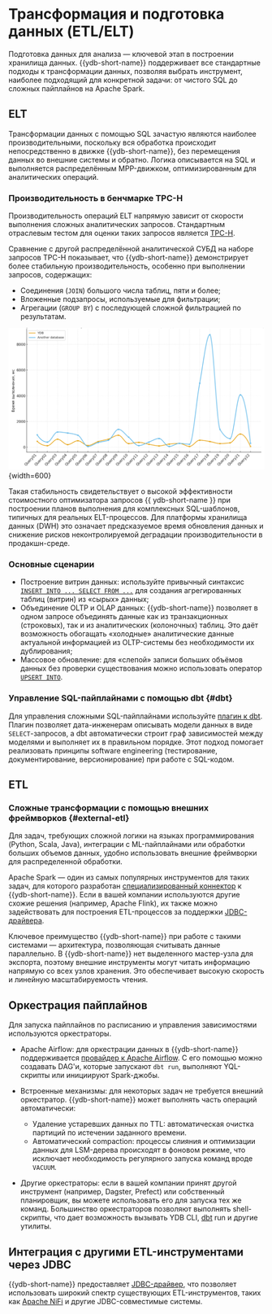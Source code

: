 # Трансформация и подготовка данных (ETL/ELT)

Подготовка данных для анализа — ключевой этап в построении хранилища данных. {{ydb-short-name}} поддерживает все стандартные подходы к трансформации данных, позволяя выбрать инструмент, наиболее подходящий для конкретной задачи: от чистого SQL до сложных пайплайнов на Apache Spark.

## ELT

Трансформации данных с помощью SQL зачастую являются наиболее производительными, поскольку вся обработка происходит непосредственно в движке {{ydb-short-name}}, без перемещения данных во внешние системы и обратно. Логика описывается на SQL и выполняется распределённым MPP-движком, оптимизированным для аналитических операций.

### Производительность в бенчмарке TPC-H

Производительность операций ELT напрямую зависит от скорости выполнения сложных аналитических запросов. Стандартным отраслевым тестом для оценки таких запросов является [TPC-H](https://www.tpc.org/tpch/).

Сравнение с другой распределённой аналитической СУБД на наборе запросов TPC-H показывает, что {{ydb-short-name}} демонстрирует более стабильную производительность, особенно при выполнении запросов, содержащих:

- Соединения (`JOIN`) большого числа таблиц, пяти и более;
- Вложенные подзапросы, используемые для фильтрации;
- Агрегации (`GROUP BY`) с последующей сложной фильтрацией по результатам.

![](_includes/ydb_vs_another.png){width=600}

Такая стабильность свидетельствует о высокой эффективности стоимостного оптимизатора запросов {{ ydb-short-name }} при построении планов выполнения для комплексных SQL-шаблонов, типичных для реальных ELT-процессов. Для платформы хранилища данных (DWH) это означает предсказуемое время обновления данных и снижение рисков неконтролируемой деградации производительности в продакшн-среде.

### Основные сценарии

- Построение витрин данных: используйте привычный синтаксис [`INSERT INTO ... SELECT FROM ...`](../../../yql/reference/syntax/insert_into.md) для создания агрегированных таблиц (витрин) из «сырых» данных;
- Объединение OLTP и OLAP данных: {{ydb-short-name}} позволяет в одном запросе объединять данные как из транзакционных (строковых), так и из аналитических (колоночных) таблиц. Это даёт возможность обогащать «холодные» аналитические данные актуальной информацией из OLTP-системы без необходимости их дублирования;
- Массовое обновление: для «слепой» записи больших объёмов данных без проверки существования можно использовать оператор [`UPSERT INTO`](../../../yql/reference/syntax/upsert_into.md).

### Управление SQL-пайплайнами с помощью dbt {#dbt}

Для управления сложными SQL-пайплайнами используйте [плагин к dbt](../../../integrations/migration/dbt.md). Плагин позволяет дата-инженерам описывать модели данных в виде `SELECT`-запросов, а dbt автоматически строит граф зависимостей между моделями и выполняет их в правильном порядке. Этот подход помогает реализовать принципы software engineering (тестирование, документирование, версионирование) при работе с SQL-кодом.

## ETL

### Сложные трансформации с помощью внешних фреймворков {#external-etl}

Для задач, требующих сложной логики на языках программирования (Python, Scala, Java), интеграции с ML-пайплайнами или обработки больших объемов данных, удобно использовать внешние фреймворки для распределенной обработки.

Apache Spark — один из самых популярных инструментов для таких задач, для которого разработан [специализированный коннектор](../../../integrations/ingestion/spark.md) к {{ydb-short-name}}. Если в вашей компании используются другие схожие решения (например, Apache Flink), их также можно задействовать для построения ETL-процессов за поддержки [JDBC-драйвера](../../../reference/languages-and-apis/jdbc-driver/index.md).

Ключевое преимущество {{ydb-short-name}} при работе с такими системами — архитектура, позволяющая считывать данные параллельно. В {{ydb-short-name}} нет выделенного мастер-узла для экспорта, поэтому внешние инструменты могут читать информацию напрямую со всех узлов хранения. Это обеспечивает высокую скорость и линейную масштабируемость чтения.

## Оркестрация пайплайнов

Для запуска пайплайнов по расписанию и управления зависимостями используются оркестраторы.

- Apache Airflow: для оркестрации данных в {{ydb-short-name}} поддерживается [провайдер к Apache Airflow](../../../integrations/orchestration/airflow.md). С его помощью можно создавать DAG'и, которые запускают `dbt run`, выполняют YQL-скрипты или инициируют Spark-джобы.
- Встроенные механизмы: для некоторых задач не требуется внешний оркестратор. {{ydb-short-name}} может выполнять часть операций автоматически:

    - Удаление устаревших данных по TTL: автоматическая очистка партиций по истечении заданного времени.
    - Автоматический сompaction: процессы слияния и оптимизации данных для LSM-дерева происходят в фоновом режиме, что исключает необходимость регулярного запуска команд вроде `VACUUM`.

- Другие оркестраторы: если в вашей компании принят другой инструмент (например, Dagster, Prefect) или собственный планировщик, вы можете использовать его для запуска тех же команд. Большинство оркестраторов позволяют выполнять shell-скрипты, что дает возможность вызывать YDB CLI, [dbt](#dbt) run и другие утилиты.

## Интеграция с другими ETL-инструментами через JDBC

{{ydb-short-name}} предоставляет [JDBC-драйвер](../../../reference/languages-and-apis/jdbc-driver/index.md), что позволяет использовать широкий спектр существующих ETL-инструментов, таких как [Apache NiFi](https://nifi.apache.org/) и другие JDBC-совместимые системы.
